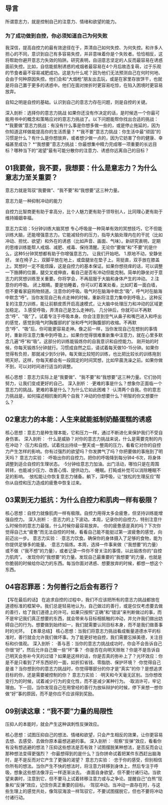 ## 导言
所谓意志力，就是控制自己的注意力、情绪和欲望的能力。
### 为了成功做到自控，你必须知道自己为何失败
我深信，提高自控力的最有效途径在于，弄清自己如何失控、为何失控。和许多人担心的不同，意识到自己有多容易失控，并非意味着你是个失败者。恰恰相反，这将帮助你避开意志力失效的陷阱。研究表明，自诩意志坚定的人反而最容易在诱惑面前失控。比如，自信能抵制诱惑的戒烟者最容易在4个月后故态复萌，过于乐观的节食者最不容易减肥成功。这是为什么呢？因为他们无法预测自己在何时何地、会由于何种原因失控。他们会和“大烟枪”朋友出去玩，或是在家里存放饼干，也就是将自己置于更多的诱惑中。他们在面对挫折时更容易吃惊，在陷入困境时更容易放弃。

自知之明是自控的基础。认识到自己的意志力存在问题，则是自控的关键。

深入剖析：选择你的意志力挑战
如果你还没有作决定的话，是时候选一个你最可能用书中的概念和策略应对的意志力挑战了。以下问题能帮你找出合适的挑战：
*“我要做”意志力挑战：有没有什么事是你想多做一些的，或是停止拖延的，因为你知道这样做能提高你的生活质量？
*“我不要”意志力挑战：你生活中最“顽固”的习惯是什么？有什么是你想放弃，或者想少做一点的，因为它妨害了你的健康、幸福甚至成功？
*“我想要”意志力挑战：你最想集中精力完成哪一项重要的长远目标？哪种当下的“渴望”最有可能分散你的注意力、诱惑你远离自己的目标？

## 01我要做，我不要，我想要：什么是意志力？为什么意志力至关重要？
意志力就是驾驭“我要做”、“我不要”和“我想要”这三种力量。

意志力是一种抑制冲动的能力

自控力比智商更有助于拿高分，比个人魅力更有助于领导别人，比同理心更有助于维持婚姻幸福。

意志力实验：5分钟训练大脑冥想
专心呼吸是一种简单有效的冥想技巧，它不但能训练大脑，还能增强意志力。它能减轻你的压力，指导大脑处理内在的干扰（比如冲动、担忧、欲望）和外在的诱惑（比如声音、画面、气味）。新研究表明，定期的思维训练能帮人戒烟、减肥、戒毒、保持清醒。无论你“要做”和“不要”的是什么，这种5分钟冥想都有助于你增强意志力。
让我们开始吧。
1.原地不动，安静坐好。
坐在椅子上，双脚平放在地上，或盘腿坐在垫子上。背挺直，双手放在膝盖上。冥想时一定不能烦躁，这是自控力的基本保证。如果你想挠痒的话，可以调整一下胳膊的位置，腿交叉或伸直，看自己是否有冲动但能克制。简单的静坐对于意志力的冥想训练至关重要。你将学会，不再屈服于大脑和身体产生的冲动。
2.注意你的呼吸。
闭上眼睛。要是怕睡着，你可以盯着某处看，比如盯着一面白墙，但不要看家庭购物频道。注意你的呼吸。吸气时在脑海中默念“吸”，呼气时在脑海中默念“呼”。当你发现自己有点走神的时候，重新将注意力集中到呼吸上。这种反复的注意力训练，能让前额皮质开启高速模式，让大脑中处理压力和冲动的区域更加稳定。
3.感受呼吸，弄清自己是怎么走神的。
几分钟后，你就可以不再默念“呼”、“吸”了。试着专注于呼吸本身。你会注意到空气从鼻子和嘴巴进入和呼出的感觉，感觉到吸气时胸腹部的扩张和呼气时胸腹部的收缩。不再默念“呼”、“吸”后，你可能更容易走神。像之前一样，当你发现自己在想别的事情时，重新将注意力集中到呼吸上。如果你觉得很难重新集中注意力，就在心里多默念几遍“呼”和“吸”。这部分的训练能锻炼你的自我意识和自控能力。
刚开始的时候，你每天锻炼5分钟就行。习惯成自然之后，请试着每天做10-15分钟。如果你觉得有负担，那就减少到5分钟。每天做比较短的训练，也比把比较长的训练拖到明天好。这样，你每天都会有一段固定的时间冥想，比如早晨洗澡之前。如果你做不到，可以对时间进行适当的调整。


核心思想：意志力实际上是“我要做”、“我不要”和“我想要”这三种力量。它们协同努力，让我们变成更好的自己。
深入剖析：
·更难的事是什么？想象你正面临一个意志力的挑战。更难的事是什么？为什么它如此困难？
·认清两个自我。你的意志力挑战是，如何描述相抗衡的两个自我？冲动的你想要什么？明智的你又想要什么？

## 02意志力的本能：人生来就能抵制奶酪蛋糕的诱惑
核心思想：意志力是种生理本能，它和压力一样，通过不断进化来保护我们不受自身伤害。
深入剖析：
·什么是威胁？对你的意志力挑战来说，什么是需要克制的内在冲动？
·压力和自控。试着找出持续一整天或一整周的压力，看看它对你的自控力产生怎样的影响。你有过强烈的欲望吗？你发脾气了吗？你把要做的事拖到了明天吗？
意志力实验：
·呼吸出你的自控力。把你的呼吸降到每分钟4-6次，将身体调整到适合自控的生理状态。
·5分钟给意志力加油。出门活动，哪怕只是在周围转转，也能减少压力、改善心情、提供动力。
·睡眠。打盹或补觉可以消除睡眠不足的影响。
·放松能让你恢复意志力储备。躺下，深呼吸，让“放松的生理反应”帮你从自控和压力造成的疲惫中恢复过来。
## 03累到无力抵抗：为什么自控力和肌肉一样有极限？
核心思想：自控力就像肌肉一样有极限。自控力用得太多会疲惫，但坚持训练能增强自控力。
深入剖析：
·意志力的上下波动。本周，记录你的自控力，特别注意什么时候你的意志力最强，什么时候你最容易放弃。
·你的疲惫感是真的吗？下次你觉得自己太“疲惫”而无法自控的时候，看看自己能不能挺过第一波疲惫的感觉，向前迈出一步。
意志力实验：
·意志力饮食。确保你的身体摄入了足够的食物，能为你提供足够多的能量。
·意志力锻炼。本周，选择一件事来做（“我想要”的力量）或不做（“我不想”的力量），或者记录一件你不曾关注的事情，以此锻炼你的“自控力肌肉”。
·发现你的“我想要”的力量。发现自己最重要的“我想要”的力量，也就是你脆弱的时候给你动力的东西。每当你面对诱惑、想要放弃的时候，都想一想这个东西。

## 04容忍罪恶：为何善行之后会有恶行？
【写在最后的话】
在追求自控的过程中，我们不应该把所有的意志力挑战都放在道德标准的框架中。我们总是轻易地认为，自己做过的善行，或是仅仅考虑要去做的善行，给了我们道德上的许可。如果只按照“正确”和“错误”来判断做过的事，而不是牢记我们真正想要的东西，就会带来与目标相抵触的冲动，并允许我们做出妨碍自己的行为。想要做到始终如一，我们就需要认同目标本身，而不是我们做善事时的光环。
【本章总结】
核心思想：当我们将意志力挑战看成衡量道德水平的标准时，善行就会允许我们做坏事。为了能更好地自控，我们需要忘掉美德，关注目标和价值观。
深入剖析：
·善与恶：当你的意志力挑战成功时，你会不会告诉自己你很“好”，然后允许自己做一些“坏”事？
·你是否在向明天赊账？你是不是告诉自己明天会弥补今天的过错？如果是这样的话，你是否真的弥补上了？光环效应：你是不是只看到了坏东西好的一面，如折扣省钱、零脂肪、保护环境？
·你觉得自己是谁？当你想到你的意志力挑战时，你觉得哪部分的你才是“真实”的你？是想追求目标的你，还是需要被控制的你？
意志力实验：
·明天和今天毫无区别。当你想改变行为的时候，试着减少行为的变化性，而不是减少某种行为。
·取消许可，牢记理由。下一回，当你发现自己在用曾经的善行为放纵辩护的时候，停下来想一想你做“好”事的原因，而不是你应不应该得到奖励。


## 09别读这章：“我不要”力量的局限性
压抑人的本能时，就会产生这种讽刺性反弹效应。

核心思想：试图压抑自己的想法、情绪和欲望，只会产生相反的效果，让你更容易去想、去感受、去做你原本最想逃避的事。
深入剖析：
·观察“反弹”效应，看看你有没有想逃避的想法？压抑这些想法是否有效？试图摆脱某种想法，是否反而会让那种想法变得更强烈？
·你最想得到的是什么？当你拼命试着把某件东西赶出脑海时，是不是反而对它产生了更强的渴望？
意志力实验：
·忠于你的感受，但别相信你所有的想法。当你产生不快的想法时，将注意力转移到身体上，然后专注于呼吸，想象这些想法像浮云一样逐渐淡去。
·直面自身欲望，但不要付诸行动。当欲望来袭时，注意到它，但不要马上试着转移注意力或与之争论。提醒自己“白熊”现象和“反弹”效应，记住你真正重要的目标。
·驾驭冲动。当冲动一直存在时，与这些生理上的感觉共处，像驾驭海浪一样驾驭它，不要试图摆脱它，但也不要将冲动付诸行动。
